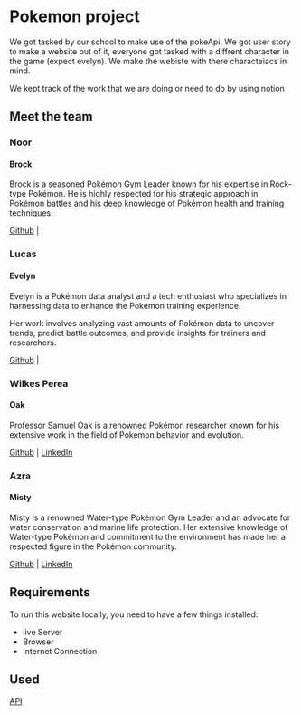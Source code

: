 # Pokemon project

We got tasked by our school to make use of the pokeApi. We got user story to make a website out of it, everyone got tasked with a diffrent character in the game (expect evelyn).
We make the webiste with there characteiacs in mind.

We kept track of the work that we are doing or need to do by using notion

## Meet the team

### Noor

#### Brock

Brock is a seasoned Pokémon Gym Leader known for his expertise in Rock-type Pokémon. He is highly respected for his strategic approach in Pokémon battles and his deep knowledge of Pokémon health and training techniques.

[Github](https://github.com/NSYCoding) | 

### Lucas

#### Evelyn

Evelyn is a Pokémon data analyst and a tech enthusiast who specializes in harnessing data to enhance the Pokémon training experience. 

Her work involves analyzing vast amounts of Pokémon data to uncover trends, predict battle outcomes, and provide insights for trainers and researchers.

[Github](https://github.com/LABA-LUCAS) | 

### Wilkes Perea

#### Oak

Professor Samuel Oak is a renowned Pokémon researcher known for his extensive work in the field of Pokémon behavior and evolution.

[Github](https://github.com/Queen018) | [LinkedIn](https://www.linkedin.com/in/wilkes-perea-5a9531353/)

### Azra

#### Misty

Misty is a renowned Water-type Pokémon Gym Leader and an advocate for water conservation and marine life protection. Her extensive knowledge of Water-type Pokémon and commitment to the environment has made her a respected figure in the Pokémon community.

[Github](https://github.com/Azraatnr) | [LinkedIn](https://www.linkedin.com/in/azra-tuncer-022b70237/)

## Requirements

To run this website locally, you need to have a few things installed:

-   live Server
-   Browser
-   Internet Connection

## Used

[API](https://pokeapi.co/)

